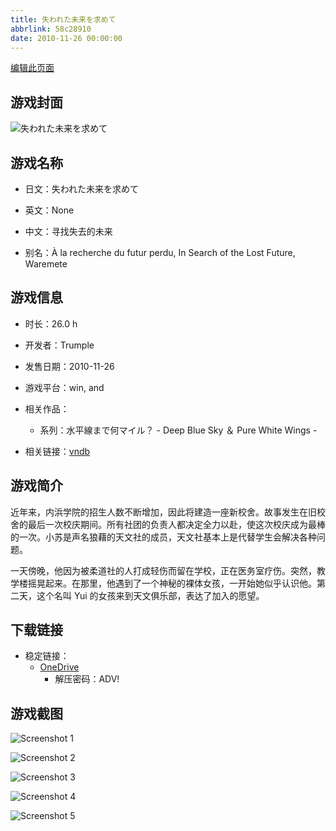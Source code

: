 ```yaml
---
title: 失われた未来を求めて
abbrlink: 58c28910
date: 2010-11-26 00:00:00
---
```

[编辑此页面](https://github.com/ACG-3/ADV3-source/blob/main/source/_posts/games/%E5%A4%B1%E3%82%8F%E3%82%8C%E3%81%9F%E6%9C%AA%E6%9D%A5%E3%82%92%E6%B1%82%E3%82%81%E3%81%A6.md)

## 游戏封面

![失われた未来を求めて](https://pan.timero.xyz/d/onedrive/img_lib_001/%E5%A4%B1%E3%82%8F%E3%82%8C%E3%81%9F%E6%9C%AA%E6%9D%A5%E3%82%92%E6%B1%82%E3%82%81%E3%81%A6_cover.avif)


## 游戏名称

- 日文：失われた未来を求めて
- 英文：None
- 中文：寻找失去的未来

- 别名：À la recherche du futur perdu, In Search of the Lost Future, Waremete


## 游戏信息

- 时长：26.0 h
- 开发者：Trumple
- 发售日期：2010-11-26
- 游戏平台：win, and
- 相关作品：
   - 系列：水平線まで何マイル？ - Deep Blue Sky ＆ Pure White Wings -

- 相关链接：[vndb](https://vndb.org/v4880)


## 游戏简介

近年来，内浜学院的招生人数不断增加，因此将建造一座新校舍。故事发生在旧校舍的最后一次校庆期间。所有社团的负责人都决定全力以赴，使这次校庆成为最棒的一次。小苏是声名狼藉的天文社的成员，天文社基本上是代替学生会解决各种问题。

一天傍晚，他因为被柔道社的人打成轻伤而留在学校，正在医务室疗伤。突然，教学楼摇晃起来。在那里，他遇到了一个神秘的裸体女孩，一开始她似乎认识他。第二天，这个名叫 Yui 的女孩来到天文俱乐部，表达了加入的愿望。




## 下载链接

- 稳定链接：
    - [OneDrive](https://pan.timero.xyz/onedrive/adv_lib_001/%E5%A4%B1%E3%82%8F%E3%82%8C%E3%81%9F%E6%9C%AA%E6%9D%A5%E3%82%92%E6%B1%82%E3%82%81%E3%81%A6)
        - 解压密码：ADV!



## 游戏截图


![Screenshot 1](https://pan.timero.xyz/d/onedrive/img_lib_001/%E5%A4%B1%E3%82%8F%E3%82%8C%E3%81%9F%E6%9C%AA%E6%9D%A5%E3%82%92%E6%B1%82%E3%82%81%E3%81%A6_Screenshot_1.avif)

![Screenshot 2](https://pan.timero.xyz/d/onedrive/img_lib_001/%E5%A4%B1%E3%82%8F%E3%82%8C%E3%81%9F%E6%9C%AA%E6%9D%A5%E3%82%92%E6%B1%82%E3%82%81%E3%81%A6_Screenshot_2.avif)

![Screenshot 3](https://pan.timero.xyz/d/onedrive/img_lib_001/%E5%A4%B1%E3%82%8F%E3%82%8C%E3%81%9F%E6%9C%AA%E6%9D%A5%E3%82%92%E6%B1%82%E3%82%81%E3%81%A6_Screenshot_3.avif)

![Screenshot 4](https://pan.timero.xyz/d/onedrive/img_lib_001/%E5%A4%B1%E3%82%8F%E3%82%8C%E3%81%9F%E6%9C%AA%E6%9D%A5%E3%82%92%E6%B1%82%E3%82%81%E3%81%A6_Screenshot_4.avif)

![Screenshot 5](https://pan.timero.xyz/d/onedrive/img_lib_001/%E5%A4%B1%E3%82%8F%E3%82%8C%E3%81%9F%E6%9C%AA%E6%9D%A5%E3%82%92%E6%B1%82%E3%82%81%E3%81%A6_Screenshot_5.avif)

